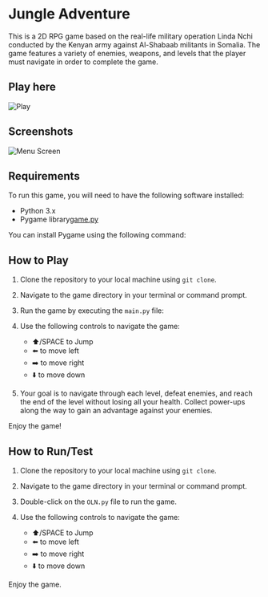 # Jungle Adventure

This is a 2D RPG game based on the real-life military operation Linda Nchi conducted by the Kenyan army against Al-Shabaab militants in Somalia. The game features a variety of enemies, weapons, and levels that the player must navigate in order to complete the game.

## Play here
![Play](https://muriungi6.itch.io/jungle-adventure)

## Screenshots

![Menu Screen](https://github.com/riush03/Python-Games/blob/master/Jungle%20%20Adventures/screenshots/Screenshot_1.png)
## Requirements

To run this game, you will need to have the following software installed:

- Python 3.x
- Pygame library[game.py](game.py)

You can install Pygame using the following command:


## How to Play

1. Clone the repository to your local machine using `git clone`.

2. Navigate to the game directory in your terminal or command prompt.

3. Run the game by executing the `main.py` file:

4. Use the following controls to navigate the game:
    
    - ⬆️/SPACE to Jump
    - ⬅️ to move left
    - ➡️ to move right
    - ⬇️ to move down

 
5. Your goal is to navigate through each level, defeat enemies, and reach the end of the level without losing all your health. Collect power-ups along the way to gain an advantage against your enemies.

Enjoy the game!

## How to Run/Test

1. Clone the repository to your local machine using `git clone`.

2. Navigate to the game directory in your terminal or command prompt.

3. Double-click on the `OLN.py` file to run the game.

4. Use the following controls to navigate the game:
    
    - ⬆️/SPACE to Jump
    - ⬅️ to move left
    - ➡️ to move right
    - ⬇️ to move down
 

Enjoy the game.
